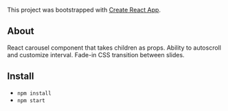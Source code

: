 This project was bootstrapped with [Create React App](https://github.com/facebookincubator/create-react-app).

## About

React carousel component that takes children as props. Ability to autoscroll and customize interval.
Fade-in CSS transition between slides.

## Install

- `npm install`
- `npm start`
